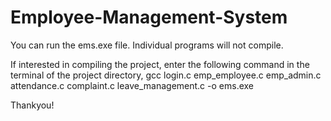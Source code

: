 # Employee-Management-System

You can run the ems.exe file.
Individual programs will not compile.

If interested in compiling the project, enter the following command in the terminal of the project directory,
gcc login.c emp_employee.c emp_admin.c attendance.c complaint.c leave_management.c -o ems.exe

Thankyou!
